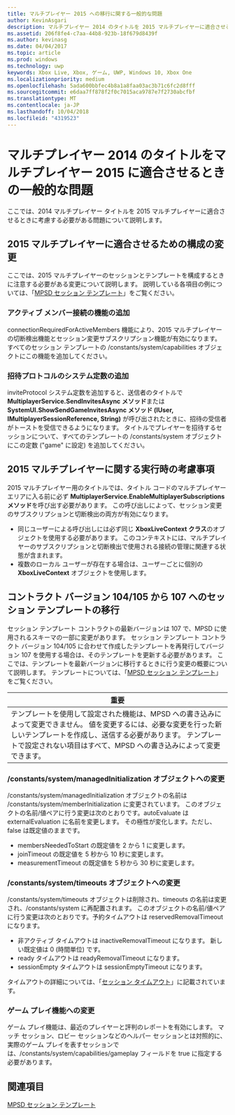 ```yaml
---
title: マルチプレイヤー 2015 への移行に関する一般的な問題
author: KevinAsgari
description: マルチプレイヤー 2014 のタイトルを 2015 マルチプレイヤーに適合させるときに発生する可能性のある一般的な問題について説明します。
ms.assetid: 206f8fe4-c7aa-44b8-923b-18f679d8439f
ms.author: kevinasg
ms.date: 04/04/2017
ms.topic: article
ms.prod: windows
ms.technology: uwp
keywords: Xbox Live, Xbox, ゲーム, UWP, Windows 10, Xbox One
ms.localizationpriority: medium
ms.openlocfilehash: 5ada600bbfec4b8a1a8faa03ac3b71c6fc2d8fff
ms.sourcegitcommit: e6daa7ff878f2f0c7015aca9787e7f2730abcfbf
ms.translationtype: MT
ms.contentlocale: ja-JP
ms.lasthandoff: 10/04/2018
ms.locfileid: "4319523"
---
```

# <a name="common-issues-when-adapting-your-multiplayer-2014-title-to-multiplayer-2015"></a>マルチプレイヤー 2014 のタイトルをマルチプレイヤー 2015 に適合させるときの一般的な問題

ここでは、2014 マルチプレイヤー タイトルを 2015 マルチプレイヤーに適合させるときに考慮する必要がある問題について説明します。


## <a name="configuration-changes-to-make-for-2015-multiplayer"></a>2015 マルチプレイヤーに適合させるための構成の変更

ここでは、2015 マルチプレイヤーのセッションとテンプレートを構成するときに注意する必要がある変更について説明します。 説明している各項目の例については、「[MPSD セッション テンプレート](multiplayer-session-directory.md)」をご覧ください。

### <a name="add-a-capability-for-active-member-connection"></a>アクティブ メンバー接続の機能の追加

connectionRequiredForActiveMembers 機能により、2015 マルチプレイヤーの切断検出機能とセッション変更サブスクリプション機能が有効になります。 すべてのセッション テンプレートの /constants/system/capabilities オブジェクトにこの機能を追加してください。


### <a name="add-a-system-constant-for-invite-protocol"></a>招待プロトコルのシステム定数の追加

inviteProtocol システム定数を追加すると、送信者のタイトルで **MultiplayerService.SendInvitesAsync メソッド**または **SystemUI.ShowSendGameInvitesAsync メソッド (IUser, IMultiplayerSessionReference, String)** が呼び出されたときに、招待の受信者がトーストを受信できるようになります。 タイトルでプレイヤーを招待するセッションについて、すべてのテンプレートの /constants/system オブジェクトにこの定数 ("game" に設定) を追加してください。


## <a name="runtime-considerations-for-2015-multiplayer"></a>2015 マルチプレイヤーに関する実行時の考慮事項

2015 マルチプレイヤー用のタイトルでは、タイトル コードのマルチプレイヤー エリアに入る前に必ず **MultiplayerService.EnableMultiplayerSubscriptions メソッド**を呼び出す必要があります。 この呼び出しによって、セッション変更のサブスクリプションと切断検出の両方が有効になります。
-   同じユーザーによる呼び出しには必ず同じ **XboxLiveContext クラス**のオブジェクトを使用する必要があります。 このコンテキストには、マルチプレイヤーのサブスクリプションと切断検出で使用される接続の管理に関連する状態が含まれます。
-   複数のローカル ユーザーが存在する場合は、ユーザーごとに個別の **XboxLiveContext** オブジェクトを使用します。


## <a name="migrating-a-session-template-from-contract-version-104105-to-107"></a>コントラクト バージョン 104/105 から 107 へのセッション テンプレートの移行

セッション テンプレート コントラクトの最新バージョンは 107 で、MPSD に使用されるスキーマの一部に変更があります。 セッション テンプレート コントラクト バージョン 104/105 に合わせて作成したテンプレートを再発行してバージョン 107 を使用する場合は、そのテンプレートを更新する必要があります。 ここでは、テンプレートを最新バージョンに移行するときに行う変更の概要について説明します。 テンプレートについては、「[MPSD セッション テンプレート](multiplayer-session-directory.md)」をご覧ください。

| 重要                                                                                                                                                                                                                                                      |
|-----------------------------------------------------------------------------------------------------------------------------------------------------------------------------------------------------------------------------------------------------------------------------|
| テンプレートを使用して設定された機能は、MPSD への書き込みによって変更できません。 値を変更するには、必要な変更を行った新しいテンプレートを作成し、送信する必要があります。 テンプレートで設定されない項目はすべて、MPSD への書き込みによって変更できます。 |


### <a name="changes-to-the-constantssystemmanagedinitialization-object"></a>/constants/system/managedInitialization オブジェクトへの変更

/constants/system/managedInitialization オブジェクトの名前は /constants/system/memberInitialization に変更されています。 このオブジェクトの名前/値ペアに行う変更は次のとおりです。autoEvaluate は externalEvaluation に名前を変更します。 その極性が変化します。ただし、false は既定値のままです。
-   membersNeededToStart の既定値を 2 から 1 に変更します。
-   joinTimeout の既定値を 5 秒から 10 秒に変更します。
-   measurementTimeout の既定値を 5 秒から 30 秒に変更します。


### <a name="changes-to-the-constantssystemtimeouts-object"></a>/constants/system/timeouts オブジェクトへの変更

/constants/system/timeouts オブジェクトは削除され、timeouts の名前は変更され、/constants/system に再配置されます。 このオブジェクトの名前/値ペアに行う変更は次のとおりです。予約タイムアウトは reservedRemovalTimeout になります。
-   非アクティブ タイムアウトは inactiveRemovalTimeout になります。 新しい既定値は 0 (時間単位) です。
-   ready タイムアウトは readyRemovalTimeout になります。
-   sessionEmpty タイムアウトは sessionEmptyTimeout になります。

タイムアウトの詳細については、「[セッション タイムアウト](mpsd-session-details.md)」に記載されています。


### <a name="change-to-the-game-play-capability"></a>ゲーム プレイ機能への変更

ゲーム プレイ機能は、最近のプレイヤーと評判のレポートを有効にします。 マッチ セッション、ロビー セッションなどのヘルパー セッションとは対照的に、実際のゲーム プレイを表すセッションでは、/constants/system/capabilities/gameplay フィールドを true に指定する必要があります。


## <a name="see-also"></a>関連項目

[MPSD セッション テンプレート](mpsd-session-details.md)
